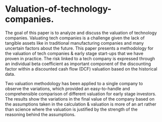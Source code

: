 # Valuation-of-technology-companies.

The goal of this paper is to analyze and discuss the valuation of technology  companies. Valuating tech companies is a challenge given the lack of tangible  assets like in traditional manufacturing companies and many uncertain factors  about the future. This paper presents a methodology for the valuation of tech  companies & early stage start-ups that we have proven in practice. The risk  linked to a tech company is expressed through an individual beta coefficient as  important component of the discounting factor within a discounted cash flow (DCF) valuation based on the historical data.

Two valuation methodology has been applied to a single company to observe the variations, which provided an  easy-to-handle and comprehensible comparison of different valuation for early  stage investors. The results show the variations in the final value of the company  based on the assumptions taken in the calculation & valuation is more of an art  rather than science where the valuation is justified by the strength of the  reasoning behind the assumptions.
